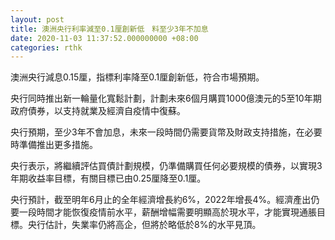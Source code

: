 ```yaml
---
layout: post
title: 澳洲央行利率減至0.1厘創新低　料至少3年不加息
date: 2020-11-03 11:37:52.000000000 +08:00
categories: rthk
---
```


澳洲央行減息0.15厘，指標利率降至0.1厘創新低，符合市場預期。

央行同時推出新一輪量化寬鬆計劃，計劃未來6個月購買1000億澳元的5至10年期政府債券，以支持就業及經濟自疫情中復蘇。

央行預期，至少3年不會加息，未來一段時間仍需要貨幣及財政支持措施，在必要時準備推出更多措施。

央行表示，將繼續評估買債計劃規模，仍準備購買任何必要規模的債券，以實現3年期收益率目標，有關目標已由0.25厘降至0.1厘。

央行預計，截至明年6月止的全年經濟增長約6%，2022年增長4%。經濟產出仍要一段時間才能恢復疫情前水平，薪酬增幅需要明顯高於現水平，才能實現通脹目標。央行估計，失業率仍將高企，但將於略低於8%的水平見頂。
